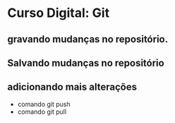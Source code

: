 # Curso Digital: Git

## gravando mudanças no repositório.
## Salvando mudanças no repositório

## adicionando mais alterações

* comando git push
* comando git pull

